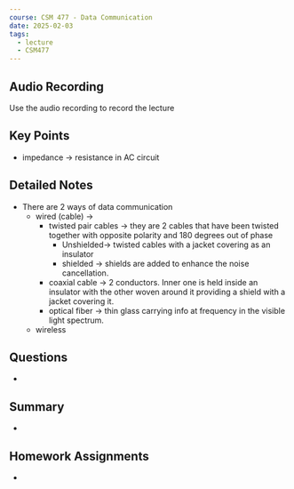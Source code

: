 ```yaml
---
course: CSM 477 - Data Communication
date: 2025-02-03
tags:
  - lecture
  - CSM477
---
```


## Audio Recording
Use the audio recording to record the lecture

## Key Points
- impedance -> resistance in AC circuit 

## Detailed Notes
- There are 2 ways of data communication
	- wired (cable) -> 
		- twisted pair cables -> they are 2 cables that have been twisted together with opposite polarity and 180 degrees out of phase
			- Unshielded-> twisted cables with a jacket covering as an insulator
			- shielded -> shields are added to enhance the noise cancellation. 
		- coaxial cable -> 2 conductors. Inner one is held inside an insulator with the other woven around it providing a shield with a jacket covering it.
		- optical fiber -> thin glass carrying info at frequency in the visible light spectrum. 
	- wireless

## Questions
- 

## Summary
- 

## Homework Assignments
-